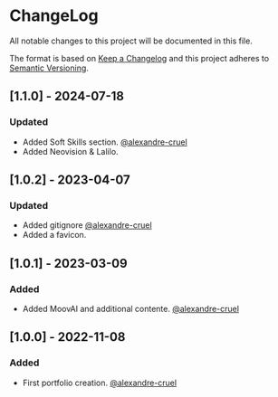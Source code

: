 # ChangeLog

All notable changes to this project will be documented in this file.

The format is based on [Keep a Changelog](http://keepachangelog.com/)
and this project adheres to [Semantic Versioning](http://semver.org/).

## [1.1.0] - 2024-07-18

### Updated

- Added Soft Skills section. [@alexandre-cruel](https://github.com/alexandre-cruel)
- Added Neovision & Lalilo.

## [1.0.2] - 2023-04-07

### Updated

- Added gitignore [@alexandre-cruel](https://github.com/alexandre-cruel)
- Added a favicon.

## [1.0.1] - 2023-03-09

### Added

- Added MoovAI and additional contente. [@alexandre-cruel](https://github.com/alexandre-cruel)

## [1.0.0] - 2022-11-08

### Added

- First portfolio creation. [@alexandre-cruel](https://github.com/alexandre-cruel)

